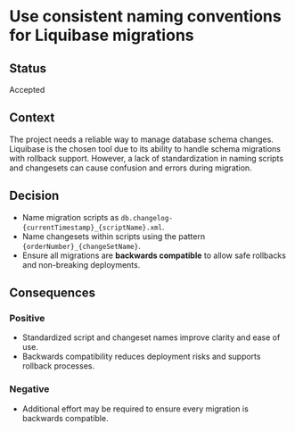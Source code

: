 # Use consistent naming conventions for Liquibase migrations

## Status

Accepted

## Context

The project needs a reliable way to manage database schema changes.
Liquibase is the chosen tool due to its ability to handle schema migrations with rollback support.
However, a lack of standardization in naming scripts and changesets can cause confusion and errors during migration.

## Decision
 
- Name migration scripts as `db.changelog-{currentTimestamp}_{scriptName}.xml`.
- Name changesets within scripts using the pattern `{orderNumber}_{changeSetName}`.
- Ensure all migrations are **backwards compatible** to allow safe rollbacks and non-breaking deployments.

## Consequences

### Positive

- Standardized script and changeset names improve clarity and ease of use.
- Backwards compatibility reduces deployment risks and supports rollback processes.

### Negative

- Additional effort may be required to ensure every migration is backwards compatible.

